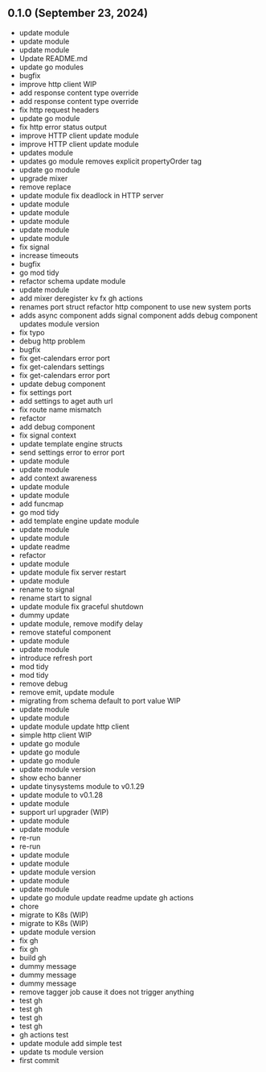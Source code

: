 ## 0.1.0 (September 23, 2024)
  - update module
  - update module
  - update module
  - Update README.md
  - update go modules
  - bugfix
  - improve http client WIP
  - add response content type override
  - add response content type override
  - fix http request headers
  - update go module
  - fix http error status output
  - improve HTTP client update module
  - improve HTTP client update module
  - updates module
  - updates go module removes explicit propertyOrder tag
  - update go module
  - upgrade mixer
  - remove replace
  - update module fix deadlock in HTTP server
  - update module
  - update module
  - update module
  - update module
  - update module
  - fix signal
  - increase timeouts
  - bugfix
  - go mod tidy
  - refactor schema update module
  - update module
  - add mixer deregister kv fx gh actions
  - renames port struct refactor http component to use new system ports
  - adds async component adds signal component adds debug component updates module version
  - fix typo
  - debug http problem
  - bugfix
  - fix get-calendars error port
  - fix get-calendars settings
  - fix get-calendars error port
  - update debug component
  - fix settings port
  - add settings  to aget auth url
  - fix route name mismatch
  - refactor
  - add debug component
  - fix signal context
  - update template engine structs
  - send settings error to error port
  - update module
  - update module
  - add context awareness
  - update module
  - update module
  - add funcmap
  - go mod tidy
  - add template engine update module
  - update module
  - update module
  - update readme
  - refactor
  - update module
  - update module fix server restart
  - update module
  - rename to signal
  - rename start to signal
  - update module fix graceful shutdown
  - dummy update
  - update module, remove modify delay
  - remove stateful component
  - update module
  - update module
  - introduce refresh port
  - mod tidy
  - mod tidy
  - remove debug
  - remove emit, update module
  - migrating from schema default to port value WIP
  - update module
  - update module
  - update module update http client
  - simple http client WIP
  - update go module
  - update go module
  - update go module
  - update module version
  - show echo banner
  - update tinysystems module to v0.1.29
  - update module to v0.1.28
  - update module
  - support url upgrader (WIP)
  - update module
  - update module
  - re-run
  - re-run
  - update module
  - update module
  - update module version
  - update module
  - update module
  - update go module update readme update gh actions
  - chore
  - migrate to K8s (WIP)
  - migrate to K8s (WIP)
  - update module version
  - fix gh
  - fix gh
  - build gh
  - dummy message
  - dummy message
  - dummy message
  - remove tagger job cause it does not trigger anything
  - test gh
  - test gh
  - test gh
  - test gh
  - gh actions test
  - update module add simple test
  - update ts module version
  - first commit

